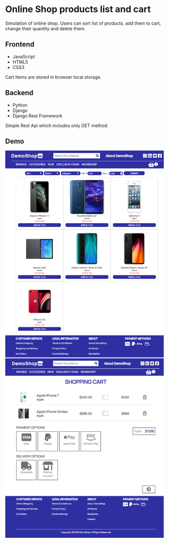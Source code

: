 # Online Shop products list and cart

Simulation of online shop. Users can sort list of products, add them to cart, change their
quantity and delete them.

## Frontend

- JavaScript
- HTML5
- CSS3

Cart Items are stored in browser local storage.

## Backend

- Python
- Django
- Django Rest Framework

Simple Rest Api which includes only GET method.

## Demo

<img src="./demo_img/demo22.PNG" />
<img src="./demo_img/demo23.PNG" />
